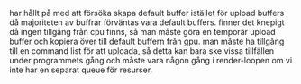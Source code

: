 har hållt på med att försöka skapa default buffer istället för upload buffers då majoriteten av buffrar förväntas vara default buffers. finner det knepigt då ingen tillgång från cpu finns, så man måste göra en temporär upload buffer och kopiera över till default buffern från gpu. man måste ha tillgång till en command list för att uploada, så detta kan bara ske vissa tillfällen under programmets gång och måste vara någon gång i render-loopen om vi inte har en separat queue för resurser.
